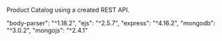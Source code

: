Product Catalog using a created REST API.


"body-parser": "^1.18.2",
"ejs": "^2.5.7",
"express": "^4.16.2",
"mongodb": "^3.0.2",
"mongojs": "^2.4.1"